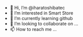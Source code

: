 - 👋 Hi, I’m @iharatoshibatec
- 👀 I’m interested in Smart Store
- 🌱 I’m currently learning github
- 💞️ I’m looking to collaborate on ...
- 📫 How to reach me ...

<!---
iharatoshibatec/iharatoshibatec is a ✨ special ✨ repository because its `README.md` (this file) appears on your GitHub profile.
You can click the Preview link to take a look at your changes.
--->
